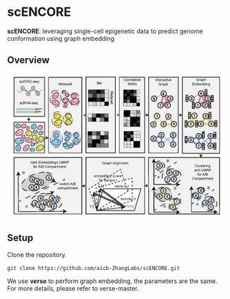# scENCORE
**scENCORE**: leveraging single-cell epigenetic data to predict genome conformation using graph embedding

## Overview
![alt text](https://github.com/aicb-ZhangLabs/scENCORE/blob/main/MainFigure/F1/Figure1_flowchart.png)

## Setup
Clone the repository. 
```
git clone https://github.com/aicb-ZhangLabs/scENCORE.git
```

We use **verse** to perform graph embedding, the parameters are the same.
For more details, please refer to verse-master.
